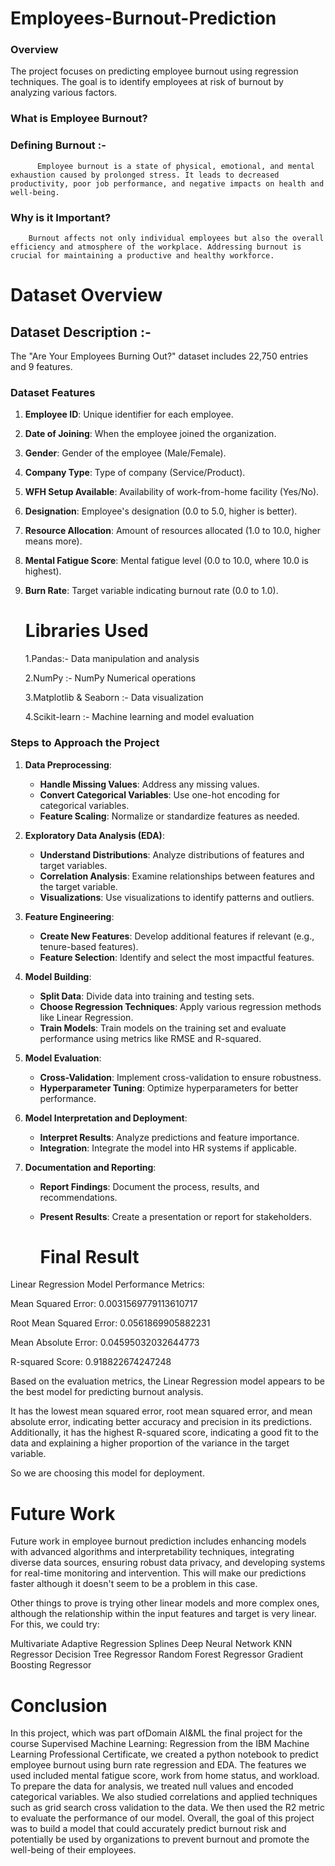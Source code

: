 # Employees-Burnout-Prediction
### Overview
The project focuses on predicting employee burnout using regression techniques. The goal is to identify employees at risk of burnout by analyzing various factors.
### What is Employee Burnout? 
  ### Defining Burnout :- 
          Employee burnout is a state of physical, emotional, and mental exhaustion caused by prolonged stress. It leads to decreased productivity, poor job performance, and negative impacts on health and well-being.

 ### Why is it Important?
        Burnout affects not only individual employees but also the overall efficiency and atmosphere of the workplace. Addressing burnout is crucial for maintaining a productive and healthy workforce.

# Dataset Overview
   ## Dataset Description :-
   The "Are Your Employees Burning Out?" dataset includes 22,750 entries and 9 features.
### Dataset Features
1. **Employee ID**: Unique identifier for each employee.
2. **Date of Joining**: When the employee joined the organization.
3. **Gender**: Gender of the employee (Male/Female).
4. **Company Type**: Type of company (Service/Product).
5. **WFH Setup Available**: Availability of work-from-home facility (Yes/No).
6. **Designation**: Employee's designation (0.0 to 5.0, higher is better).
7. **Resource Allocation**: Amount of resources allocated (1.0 to 10.0, higher means more).
8. **Mental Fatigue Score**: Mental fatigue level (0.0 to 10.0, where 10.0 is highest).
9. **Burn Rate**: Target variable indicating burnout rate (0.0 to 1.0).

    # Libraries Used
     1.Pandas:- Data manipulation and analysis
   
     2.NumPy :- NumPy Numerical operations
   
     3.Matplotlib & Seaborn :- Data visualization
   
     4.Scikit-learn :- Machine learning and model evaluation 

### Steps to Approach the Project

1. **Data Preprocessing**:
   - **Handle Missing Values**: Address any missing values.
   - **Convert Categorical Variables**: Use one-hot encoding for categorical variables.
   - **Feature Scaling**: Normalize or standardize features as needed.

2. **Exploratory Data Analysis (EDA)**:
   - **Understand Distributions**: Analyze distributions of features and target variables.
   - **Correlation Analysis**: Examine relationships between features and the target variable.
   - **Visualizations**: Use visualizations to identify patterns and outliers.

3. **Feature Engineering**:
   - **Create New Features**: Develop additional features if relevant (e.g., tenure-based features).
   - **Feature Selection**: Identify and select the most impactful features.

4. **Model Building**:
   - **Split Data**: Divide data into training and testing sets.
   - **Choose Regression Techniques**: Apply various regression methods like Linear Regression.
   - **Train Models**: Train models on the training set and evaluate performance using metrics like RMSE and R-squared.

5. **Model Evaluation**:
   - **Cross-Validation**: Implement cross-validation to ensure robustness.
   - **Hyperparameter Tuning**: Optimize hyperparameters for better performance.

6. **Model Interpretation and Deployment**:
   - **Interpret Results**: Analyze predictions and feature importance.
   - **Integration**: Integrate the model into HR systems if applicable.

7. **Documentation and Reporting**:
   - **Report Findings**: Document the process, results, and recommendations.
   - **Present Results**: Create a presentation or report for stakeholders.
  
     # Final Result

 Linear Regression Model Performance Metrics:

Mean Squared Error: 0.0031569779113610717

Root Mean Squared Error: 0.0561869905882231

Mean Absolute Error: 0.04595032032644773

R-squared Score: 0.918822674247248

Based on the evaluation metrics, the Linear Regression model appears to be the best model for predicting burnout analysis.

It has the lowest mean squared error, root mean squared error, and mean absolute error, indicating better accuracy and precision in its predictions. Additionally, it has the highest R-squared score, indicating a good fit to the data and explaining a higher proportion of the variance in the target variable.

So we are choosing this model for deployment.

# Future Work
Future work in employee burnout prediction includes enhancing models with advanced algorithms and interpretability techniques, integrating diverse data sources, ensuring robust data privacy, and developing systems for real-time monitoring and intervention. This will make our predictions faster although it doesn't seem to be a problem in this case.

Other things to prove is trying other linear models and more complex ones, although the relationship within the input features and target is very linear. For this, we could try:

Multivariate Adaptive Regression Splines
Deep Neural Network
KNN Regressor
Decision Tree Regressor
Random Forest Regressor
Gradient Boosting Regressor

# Conclusion
In this project, which was part ofDomain AI&ML the final project for the course Supervised Machine Learning: Regression from the IBM Machine Learning Professional Certificate, we created a python notebook to predict employee burnout using burn rate regression and EDA. The features we used included mental fatigue score, work from home status, and workload. To prepare the data for analysis, we treated null values and encoded categorical variables. We also studied correlations and applied techniques such as grid search cross validation to the data. We then used the R2 metric to evaluate the performance of our model. Overall, the goal of this project was to build a model that could accurately predict burnout risk and potentially be used by organizations to prevent burnout and promote the well-being of their employees.
      

